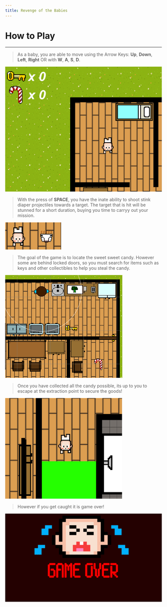 ```yaml
---
title: Revenge of the Babies
---
```


# How to Play

* * *

> As a baby, you are able to move using the Arrow Keys: **Up**, **Down**, **Left**, **Right** OR with **W**, **A**, **S**, **D**. 

<img class="ui right floated image" src="public/images/baby_img.png"> 

> With the press of **SPACE**, you have the inate ability to shoot stink diaper projectiles towards a target. The target that is hit will be stunned for a short duration, buying you time to carryy out your mission.

<img class="ui right floated image" src="public/images/baby_diaper.png"> 

> The goal of the game is to locate the sweet sweet candy. However some are behind locked doors, so you must search for items such as keys and other collectibles to help you steal the candy.

<img class="ui right floated image" src="public/images/game_goal.png"> 

> Once you have collected all the candy possible, its up to you to escape at the extraction point to secure the goods!

<img class="ui right floated image" src="public/images/game_extract.png"> 

> However if you get caught it is game over!

<img class="ui right floated image" src="public/images/gameover.png"> 
